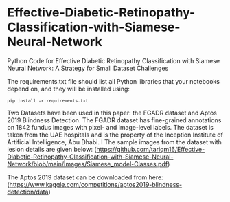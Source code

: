 # Effective-Diabetic-Retinopathy-Classification-with-Siamese-Neural-Network
Python Code for Effective Diabetic Retinopathy Classification with Siamese Neural Network: A Strategy for Small Dataset Challenges

The requirements.txt file should list all Python libraries that your notebooks depend on, and they will be installed using:

<code>```pip install -r requirements.txt```</code>

Two Datasets have been used in this paper: the FGADR dataset and Aptos 2019 Blindness Detection.
The FGADR dataset has fine-grained annotations on 1842 fundus images with pixel- and image-level labels. The dataset is taken from the
UAE hospitals and is the property of the Inception Institute of Artificial Intelligence, Abu Dhabi. I
The sample images from the dataset with lesion details are given below:
(https://github.com/tariqm16/Effective-Diabetic-Retinopathy-Classification-with-Siamese-Neural-Network/blob/main/Images/Siamese_model-Classes.pdf)


The Aptos 2019 dataset can be downloaded from here: (https://www.kaggle.com/competitions/aptos2019-blindness-detection/data)
